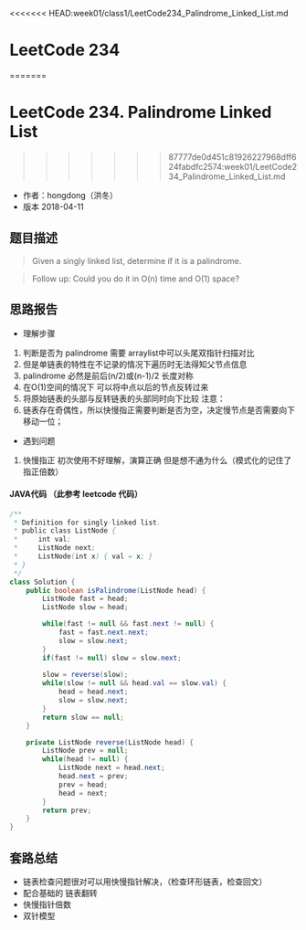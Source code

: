 <<<<<<< HEAD:week01/class1/LeetCode234_Palindrome_Linked_List.md
# LeetCode 234
=======
# LeetCode 234. Palindrome Linked List
>>>>>>> 87777de0d451c81926227968dff624fabdfc2574:week01/LeetCode234_Palindrome_Linked_List.md

* 作者：hongdong（洪冬）
* 版本 2018-04-11

## 题目描述
> Given a singly linked list, determine if it is a palindrome.

> Follow up:
Could you do it in O(n) time and O(1) space?

## 思路报告
- 理解步骤
1. 判断是否为 palindrome 需要 arraylist中可以头尾双指针扫描对比
2. 但是单链表的特性在不记录的情况下遍历时无法得知父节点信息
3. palindrome 必然是前后(n/2)或(n-1)/2 长度对称
4. 在O(1)空间的情况下 可以将中点以后的节点反转过来
5. 将原始链表的头部与反转链表的头部同时向下比较
注意：
1. 链表存在奇偶性，所以快慢指正需要判断是否为空，决定慢节点是否需要向下移动一位；


- 遇到问题
1. 快慢指正 初次使用不好理解，演算正确 但是想不通为什么（模式化的记住了指正倍数）


#### JAVA代码 （此参考 leetcode 代码）
```java
/**
 * Definition for singly-linked list.
 * public class ListNode {
 *     int val;
 *     ListNode next;
 *     ListNode(int x) { val = x; }
 * }
 */
class Solution {
    public boolean isPalindrome(ListNode head) {
        ListNode fast = head;
        ListNode slow = head;

        while(fast != null && fast.next != null) {
            fast = fast.next.next;
            slow = slow.next;
        }
        if(fast != null) slow = slow.next;
    
        slow = reverse(slow);
        while(slow != null && head.val == slow.val) {
            head = head.next;
            slow = slow.next;
        }
        return slow == null;
    }

    private ListNode reverse(ListNode head) {
        ListNode prev = null;
        while(head != null) {
            ListNode next = head.next;
            head.next = prev;
            prev = head;
            head = next;
        }
        return prev;
    }
}


```


## 套路总结
- 链表检查问题很对可以用快慢指针解决，（检查环形链表，检查回文）
- 配合基础的 链表翻转
- 快慢指针倍数 
- 双针模型
